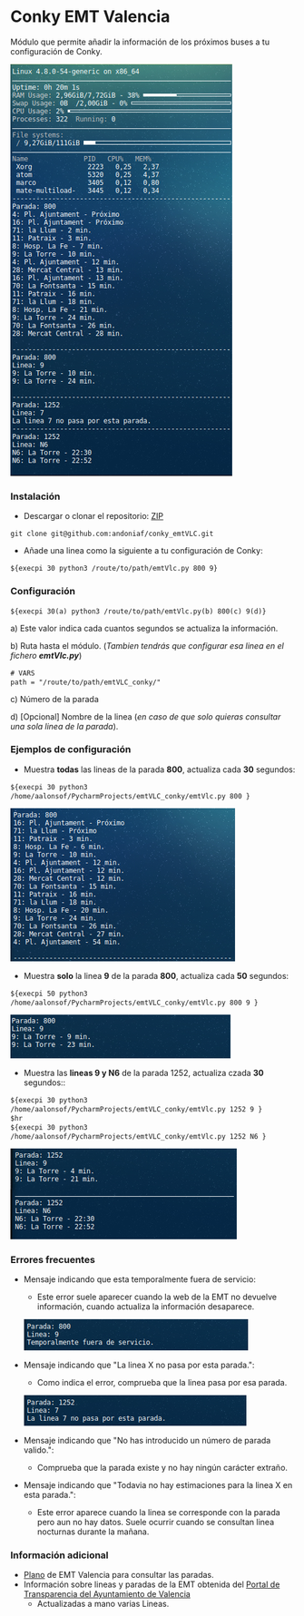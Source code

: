 # Conky EMT Valencia

Módulo que permite añadir la información de los próximos buses a tu configuración de Conky.

![](./.img/conky_emtVLC_01.png)

### Instalación
- Descargar o clonar el repositorio: [ZIP](https://github.com/andoniaf/conky_emtVLC/archive/master.zip)
```
git clone git@github.com:andoniaf/conky_emtVLC.git
```

- Añade una linea como la siguiente a tu configuración de Conky:
```
${execpi 30 python3 /route/to/path/emtVlc.py 800 9}
```

### Configuración
```
${execpi 30(a) python3 /route/to/path/emtVlc.py(b) 800(c) 9(d)}
```
a) Este valor indica cada cuantos segundos se actualiza la información.

b) Ruta hasta el módulo. (*Tambien tendrás que configurar esa linea en el fichero **emtVlc.py***)

```
# VARS
path = "/route/to/path/emtVLC_conky/"
```

c) Número de la parada

d) [Opcional] Nombre de la linea (*en caso de que solo quieras consultar una sola linea de la parada*).

### Ejemplos de configuración
- Muestra **todas** las lineas de la parada **800**, actualiza cada **30** segundos:
```
${execpi 30 python3 /home/aalonsof/PycharmProjects/emtVLC_conky/emtVlc.py 800 }
```
![](./.img/conky_emtVLC_02.png)

- Muestra **solo** la linea **9** de la parada **800**, actualiza cada **50** segundos:
```
${execpi 50 python3 /home/aalonsof/PycharmProjects/emtVLC_conky/emtVlc.py 800 9 }
```
![](./.img/conky_emtVLC_03.png)

- Muestra las **lineas 9 y N6** de la parada 1252, actualiza czada **30** segundos::
```
${execpi 30 python3 /home/aalonsof/PycharmProjects/emtVLC_conky/emtVlc.py 1252 9 }
$hr
${execpi 30 python3 /home/aalonsof/PycharmProjects/emtVLC_conky/emtVlc.py 1252 N6 }
```
![](./.img/conky_emtVLC_07.png)

### Errores frecuentes
- Mensaje indicando que esta temporalmente fuera de servicio:
   - Este error suele aparecer cuando la web de la EMT no devuelve información, cuando actualiza la información desaparece.

   ![](./.img/conky_emtVLC_06.png)

- Mensaje indicando que "La linea X no pasa por esta parada.":
   - Como indica el error, comprueba que la linea pasa por esa parada.

   ![](./.img/conky_emtVLC_04.png)

- Mensaje indicando que "No has introducido un número de parada valido.":
  - Comprueba que la parada existe y no hay ningún carácter extraño.


- Mensaje indicando que "Todavia no hay estimaciones para la linea X en esta parada.":
  - Este error aparece cuando la linea se corresponde con la parada pero aun no hay datos. Suele ocurrir cuando se consultan linea nocturnas durante la mañana.




### Información adicional
- [Plano](https://www.emtvalencia.es/geoportal/) de EMT Valencia para consultar las paradas.
- Información sobre lineas y paradas de la EMT obtenida del [Portal de Transparencia del Ayuntamiento de Valencia](http://gobiernoabierto.valencia.es/va/data/)
  - Actualizadas a mano varias Lineas.
